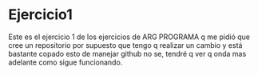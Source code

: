 # Ejercicio1
Este es el ejercicio 1 de los ejercicios de ARG PROGRAMA q me pidió que cree un repositorio
por supuesto que tengo q realizar un cambio y está bastante copado esto de manejar github
no se, tendré q ver q onda mas adelante como sigue funcionando.
